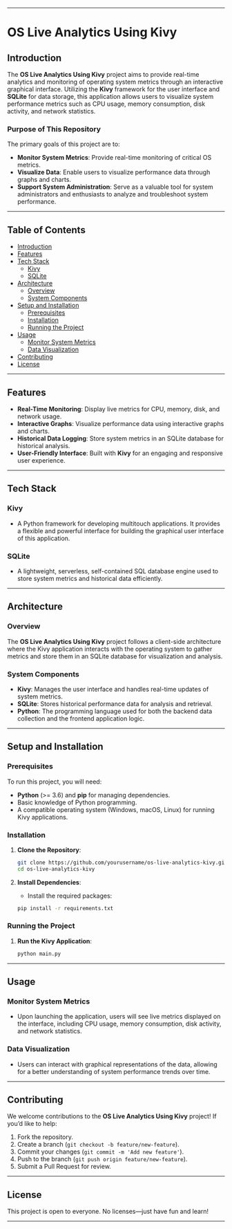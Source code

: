 
---

# **OS Live Analytics Using Kivy**

## **Introduction**

The **OS Live Analytics Using Kivy** project aims to provide real-time analytics and monitoring of operating system metrics through an interactive graphical interface. Utilizing the **Kivy** framework for the user interface and **SQLite** for data storage, this application allows users to visualize system performance metrics such as CPU usage, memory consumption, disk activity, and network statistics.

### **Purpose of This Repository**

The primary goals of this project are to:
- **Monitor System Metrics**: Provide real-time monitoring of critical OS metrics.
- **Visualize Data**: Enable users to visualize performance data through graphs and charts.
- **Support System Administration**: Serve as a valuable tool for system administrators and enthusiasts to analyze and troubleshoot system performance.

---

## **Table of Contents**

- [Introduction](#introduction)
- [Features](#features)
- [Tech Stack](#tech-stack)
  - [Kivy](#kivy)
  - [SQLite](#sqlite)
- [Architecture](#architecture)
  - [Overview](#overview)
  - [System Components](#system-components)
- [Setup and Installation](#setup-and-installation)
  - [Prerequisites](#prerequisites)
  - [Installation](#installation)
  - [Running the Project](#running-the-project)
- [Usage](#usage)
  - [Monitor System Metrics](#monitor-system-metrics)
  - [Data Visualization](#data-visualization)
- [Contributing](#contributing)
- [License](#license)

---

## **Features**

- **Real-Time Monitoring**: Display live metrics for CPU, memory, disk, and network usage.
- **Interactive Graphs**: Visualize performance data using interactive graphs and charts.
- **Historical Data Logging**: Store system metrics in an SQLite database for historical analysis.
- **User-Friendly Interface**: Built with **Kivy** for an engaging and responsive user experience.

---

## **Tech Stack**

### **Kivy**

- A Python framework for developing multitouch applications. It provides a flexible and powerful interface for building the graphical user interface of this application.

### **SQLite**

- A lightweight, serverless, self-contained SQL database engine used to store system metrics and historical data efficiently.

---

## **Architecture**

### **Overview**

The **OS Live Analytics Using Kivy** project follows a client-side architecture where the Kivy application interacts with the operating system to gather metrics and store them in an SQLite database for visualization and analysis.

### **System Components**

- **Kivy**: Manages the user interface and handles real-time updates of system metrics.
- **SQLite**: Stores historical performance data for analysis and retrieval.
- **Python**: The programming language used for both the backend data collection and the frontend application logic.

---

## **Setup and Installation**

### **Prerequisites**

To run this project, you will need:
- **Python** (>= 3.6) and **pip** for managing dependencies.
- Basic knowledge of Python programming.
- A compatible operating system (Windows, macOS, Linux) for running Kivy applications.

### **Installation**

1. **Clone the Repository**:
   ```bash
   git clone https://github.com/yourusername/os-live-analytics-kivy.git
   cd os-live-analytics-kivy
   ```

2. **Install Dependencies**:
   - Install the required packages:
   ```bash
   pip install -r requirements.txt
   ```

### **Running the Project**

1. **Run the Kivy Application**:
   ```bash
   python main.py
   ```

---

## **Usage**

### **Monitor System Metrics**

- Upon launching the application, users will see live metrics displayed on the interface, including CPU usage, memory consumption, disk activity, and network statistics.

### **Data Visualization**

- Users can interact with graphical representations of the data, allowing for a better understanding of system performance trends over time.

---

## **Contributing**

We welcome contributions to the **OS Live Analytics Using Kivy** project! If you’d like to help:
1. Fork the repository.
2. Create a branch (`git checkout -b feature/new-feature`).
3. Commit your changes (`git commit -m 'Add new feature'`).
4. Push to the branch (`git push origin feature/new-feature`).
5. Submit a Pull Request for review.

---

## **License**

This project is open to everyone. No licenses—just have fun and learn!

---
